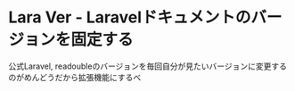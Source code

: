 # Lara Ver - Laravelドキュメントのバージョンを固定する

公式Laravel, readoubleのバージョンを毎回自分が見たいバージョンに変更するのがめんどうだから拡張機能にするべ
